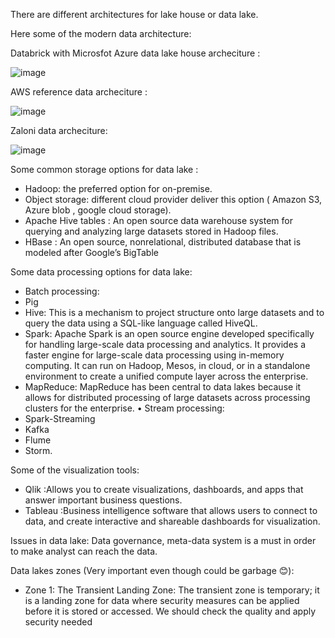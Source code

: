 
There are different architectures for lake house or data lake.

Here some of the modern data architecture:

Databrick with Microsfot Azure data lake house archeciture :

![image](https://user-images.githubusercontent.com/46624390/153370575-1b5f0fe2-b892-4c7c-a782-a2128772664d.png)

AWS reference data archeciture :

![image](https://user-images.githubusercontent.com/46624390/153370803-024205fb-174e-4ea7-b374-83a33f1c0660.png)

Zaloni data archeciture:

![image](https://user-images.githubusercontent.com/46624390/153370908-54808122-7298-4eb6-8dcf-ce7f7d5e0b20.png)




Some common storage options for data lake :
*	Hadoop: the preferred option for on-premise.
*	Object storage: different cloud provider deliver this option ( Amazon S3, Azure blob , google cloud storage). 
*	Apache Hive tables : An open source data warehouse system for querying and analyzing large datasets stored in Hadoop files.
*	HBase : An open source, nonrelational, distributed database that is modeled after Google’s BigTable

Some data processing options for data lake:
*	Batch processing:
*	Pig 
*	Hive: This is a mechanism to project structure onto large datasets and to query the data using a SQL-like language called HiveQL.
*	Spark: Apache Spark is an open source engine developed specifically for handling large-scale data processing and analytics. It provides a faster engine for large-scale data processing using in-memory computing. It can run on Hadoop, Mesos, in cloud, or in a standalone environment to create a unified compute layer across the enterprise.
*	MapReduce: MapReduce has been central to data lakes because it allows for distributed processing of large datasets across processing clusters for the enterprise.
•	Stream processing:
*	Spark-Streaming 
*	Kafka 
*	Flume 
*	Storm.

Some of the visualization tools:
*	Qlik :Allows you to create visualizations, dashboards, and apps that answer important business questions.
*	Tableau :Business intelligence software that allows users to connect to data, and create interactive and shareable dashboards for visualization.

Issues in data lake:
Data governance,  meta-data system is a must in order to make analyst can reach the data.


Data lakes zones (Very important even though could be garbage 😊):
*	Zone 1: The Transient Landing Zone: The transient zone is temporary; it is a landing zone for data where security measures can be applied before it is stored or accessed. We should check the quality and apply security needed



